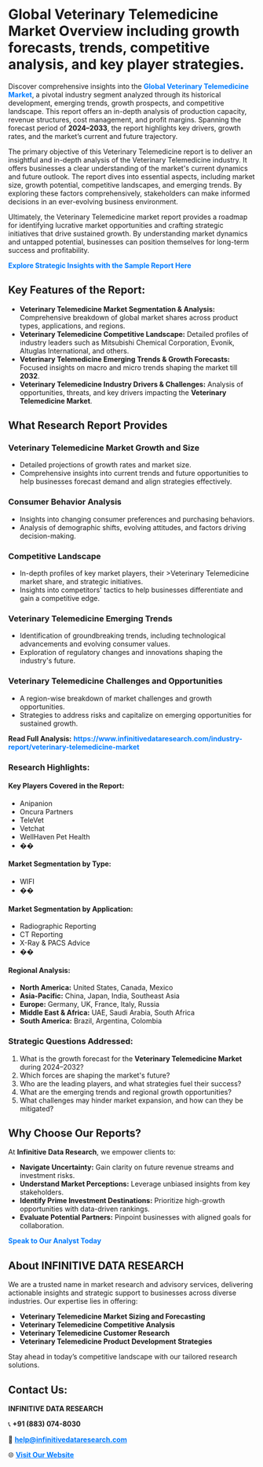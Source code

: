 <h1>Global Veterinary Telemedicine Market Overview including growth forecasts, trends, competitive analysis, and key player strategies.</h1>
<p>
Discover comprehensive insights into the 
<a href="https://www.infinitivedataresearch.com/industry-report/veterinary-telemedicine-market" rel="dofollow" style="color: #007BFF; text-decoration: none;"><strong>Global Veterinary Telemedicine Market</strong></a>, a pivotal industry segment analyzed through its historical development, emerging trends, growth prospects, and competitive landscape. This report offers an in-depth analysis of production capacity, revenue structures, cost management, and profit margins. Spanning the forecast period of <strong>2024–2033</strong>, the report highlights key drivers, growth rates, and the market’s current and future trajectory.
</p>
<p>
The primary objective of this Veterinary Telemedicine report is to deliver an insightful and in-depth analysis of the Veterinary Telemedicine industry. It offers businesses a clear understanding of the market's current dynamics and future outlook. The report dives into essential aspects, including market size, growth potential, competitive landscapes, and emerging trends. By exploring these factors comprehensively, stakeholders can make informed decisions in an ever-evolving business environment.
</p>
<p>
Ultimately, the Veterinary Telemedicine market report provides a roadmap for identifying lucrative market opportunities and crafting strategic initiatives that drive sustained growth. By understanding market dynamics and untapped potential, businesses can position themselves for long-term success and profitability.
</p>
<p>
<a href="https://www.infinitivedataresearch.com/request-sample/reportId=109415" style="color: #007BFF; text-decoration: none;"><strong>Explore Strategic Insights with the Sample Report Here</strong></a>
</p>

<h2>Key Features of the Report:</h2>
<ul>
<li><strong>Veterinary Telemedicine Market Segmentation & Analysis:</strong> Comprehensive breakdown of global market shares across product types, applications, and regions.</li>
<li><strong>Veterinary Telemedicine Competitive Landscape:</strong> Detailed profiles of industry leaders such as Mitsubishi Chemical Corporation, Evonik, Altuglas International, and others.</li>
<li><strong>Veterinary Telemedicine Emerging Trends & Growth Forecasts:</strong> Focused insights on macro and micro trends shaping the market till <strong>2032</strong>.</li>
<li><strong>Veterinary Telemedicine Industry Drivers & Challenges:</strong> Analysis of opportunities, threats, and key drivers impacting the <strong>Veterinary Telemedicine Market</strong>.</li>
</ul>

<h2>What Research Report Provides</h2>
<h3>Veterinary Telemedicine Market Growth and Size</h3>
<ul>
<li>Detailed projections of growth rates and market size.</li>
<li>Comprehensive insights into current trends and future opportunities to help businesses forecast demand and align strategies effectively.</li>
</ul>

<h3>Consumer Behavior Analysis</h3>
<ul>
<li>Insights into changing consumer preferences and purchasing behaviors.</li>
<li>Analysis of demographic shifts, evolving attitudes, and factors driving decision-making.</li>
</ul>

<h3>Competitive Landscape</h3>
<ul>
<li>In-depth profiles of key market players, their >Veterinary Telemedicine market share, and strategic initiatives.</li>
<li>Insights into competitors' tactics to help businesses differentiate and gain a competitive edge.</li>
</ul>

<h3>Veterinary Telemedicine Emerging Trends</h3>
<ul>
<li>Identification of groundbreaking trends, including technological advancements and evolving consumer values.</li>
<li>Exploration of regulatory changes and innovations shaping the industry's future.</li>
</ul>

<h3>Veterinary Telemedicine Challenges and Opportunities</h3>
<ul>
<li>A region-wise breakdown of market challenges and growth opportunities.</li>
<li>Strategies to address risks and capitalize on emerging opportunities for sustained growth.</li>
</ul>
<p><strong>Read Full Analysis:</strong> <a href="https://www.infinitivedataresearch.com/industry-report/veterinary-telemedicine-market" rel="dofollow" style="color: #007BFF; text-decoration: none;"><strong>https://www.infinitivedataresearch.com/industry-report/veterinary-telemedicine-market</strong></a></p>
<h3>Research Highlights:</h3>
<h4>Key Players Covered in the Report:</h4>
<ul><li>Anipanion</li><li>Oncura Partners</li><li>TeleVet</li><li>Vetchat</li><li>WellHaven Pet Health</li><li>��</li></ul>
<h4>Market Segmentation by Type:</h4>
<ul><li>WIFI</li><li>��</li></ul>
<h4>Market Segmentation by Application:</h4>
<ul><li>Radiographic Reporting</li><li>CT Reporting</li><li>X-Ray &amp; PACS Advice</li><li>��</li></ul>

<h4>Regional Analysis:</h4>
<ul>
<li><strong>North America:</strong> United States, Canada, Mexico</li>
<li><strong>Asia-Pacific:</strong> China, Japan, India, Southeast Asia</li>
<li><strong>Europe:</strong> Germany, UK, France, Italy, Russia</li>
<li><strong>Middle East & Africa:</strong> UAE, Saudi Arabia, South Africa</li>
<li><strong>South America:</strong> Brazil, Argentina, Colombia</li>
</ul>

<h3>Strategic Questions Addressed:</h3>
<ol>
<li>What is the growth forecast for the <strong>Veterinary Telemedicine Market</strong> during 2024–2032?</li>
<li>Which forces are shaping the market's future?</li>
<li>Who are the leading players, and what strategies fuel their success?</li>
<li>What are the emerging trends and regional growth opportunities?</li>
<li>What challenges may hinder market expansion, and how can they be mitigated?</li>
</ol>

<h2>Why Choose Our Reports?</h2>
<p>At <strong>Infinitive Data Research</strong>, we empower clients to:</p>
<ul>
<li><strong>Navigate Uncertainty:</strong> Gain clarity on future revenue streams and investment risks.</li>
<li><strong>Understand Market Perceptions:</strong> Leverage unbiased insights from key stakeholders.</li>
<li><strong>Identify Prime Investment Destinations:</strong> Prioritize high-growth opportunities with data-driven rankings.</li>
<li><strong>Evaluate Potential Partners:</strong> Pinpoint businesses with aligned goals for collaboration.</li>
</ul>
<p><a href="https://www.infinitivedataresearch.com/industry-report/veterinary-telemedicine-market" rel="dofollow" style="color: #007BFF; text-decoration: none;"><strong>Speak to Our Analyst Today</strong></a></p>

<h2>About INFINITIVE DATA RESEARCH</h2>
<p>We are a trusted name in market research and advisory services, delivering actionable insights and strategic support to businesses across diverse industries. Our expertise lies in offering:</p>
<ul>
<li><strong>Veterinary Telemedicine Market Sizing and Forecasting</strong></li>
<li><strong>Veterinary Telemedicine Competitive Analysis</strong></li>
<li><strong>Veterinary Telemedicine Customer Research</strong></li>
<li><strong>Veterinary Telemedicine Product Development Strategies</strong></li>
</ul>
<p>Stay ahead in today’s competitive landscape with our tailored research solutions.</p>

<h2>Contact Us:</h2>
<p><strong>INFINITIVE DATA RESEARCH</strong></p>
<p>📞 <strong>+91 (883) 074-8030</strong></p>
<p>📧 <strong><a href="mailto:help@infinitivedataresearch.com" style="color: #007BFF;">help@infinitivedataresearch.com</a></strong></p>
<p>🌐 <strong><a href="https://www.infinitivedataresearch.com" rel="dofollow" style="color: #007BFF;">Visit Our Website</a></strong></p>